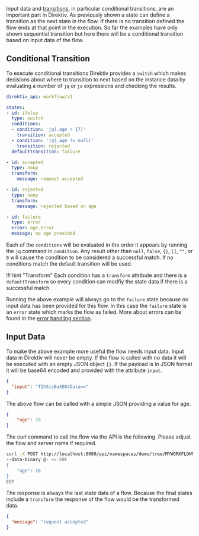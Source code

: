 Input data and [transitions](/getting_started/states/#simple-transition), in particular conditional transitions, are an important part in Direktiv. As previously shown a state can define a transition as the next state in the flow. If there is no transition defined the flow ends at that point in the execution. So far the examples have only shown sequential transition but here there will be a conditional transition based on input data of the flow. 

## Conditional Transition

To execute conditional transitions Direktiv provides a `switch` which makes decisions about where to transition to next based on the instance data by evaluating a number of `jq` or `js` expressions and checking the results. 

```yaml
direktiv_api: workflow/v1

states:
- id: ifelse
  type: switch
  conditions:
  - condition: 'jq(.age > 17)'
    transition: accepted
  - condition: 'jq(.age != null)'
    transition: rejected
  defaultTransition: failure

- id: accepted
  type: noop
  transform:
    message: request accepted

- id: rejected
  type: noop
  transform:
    message: rejected based on age

- id: failure
  type: error
  error: age.error
  message: no age provided
```

Each of the `conditions` will be evaluated in the order it appears by running the `jq` command in `condition`. Any result other than `null`, `false`, `{}`, `[]`, `""`, or `0` will cause the condition to be considered a successful match. If no conditions match the default transition will be used. 

!!! hint "Transform"
    Each condition has a `transform` attribute and there is a `defaultTransform` so every condition can modfiy the state data if there is a successful match. 

Running the above example will always go to the `failure` state because no input data has been provided for this flow. In this case the `failure` state is an `error` state which marks the flow as failed. More about errors can be found in the [error handling section](/getting_started/error-handling/).

## Input Data

To make the above example more useful the flow needs input data. Input data in Direktiv will never be empty. If the flow is called with no data it will be executed with an empty JSON object `{}`. If the payload is in JSON format it will be base64 encoded and provided with the attribute `input`. 

```json
{
  "input": "T1hSisBaSE64Data=="
}
```

The above flow can be called with a simple JSON providing a value for age. 

```json
{ 
    "age": 18
}
```

The curl command to call the flow via the API is the following. Please adjust the flow and server name if required.

```sh
curl -X POST http://localhost:8080/api/namespaces/demo/tree/MYWORKFLOWNAME?op=wait \
--data-binary @- << EOF
{ 
    "age": 18
}
EOF
```

The response is always the last state data of a flow. Because the final states include a `transform` the response of the flow would be the transformed data.

```json
{
  "message": "request accepted"
}
```